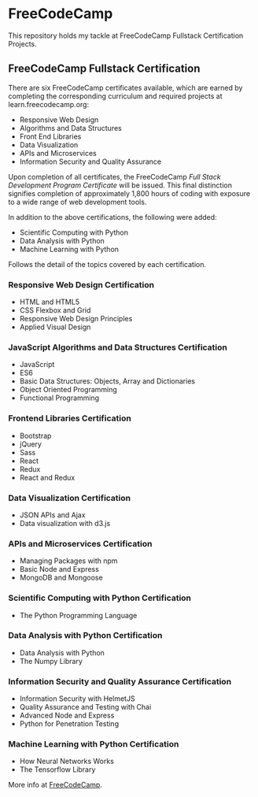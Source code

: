 # FreeCodeCamp
This repository holds my tackle at FreeCodeCamp Fullstack Certification Projects.

## FreeCodeCamp Fullstack Certification
There are six FreeCodeCamp certificates available, which are earned by completing the corresponding curriculum and required projects at learn.freecodecamp.org:

* Responsive Web Design
* Algorithms and Data Structures
* Front End Libraries
* Data Visualization
* APIs and Microservices
* Information Security and Quality Assurance

Upon completion of all certificates, the FreeCodeCamp *Full Stack Development Program Certificate* will be issued.
This final distinction signifies completion of approximately 1,800 hours of coding with exposure to a wide range of web development tools.

In addition to the above certifications, the following were added:

* Scientific Computing with Python
* Data Analysis with Python
* Machine Learning with Python

Follows the detail of the topics covered by each certification.

### Responsive Web Design Certification
* HTML and HTML5
* CSS Flexbox and Grid
* Responsive Web Design Principles
* Applied Visual Design

### JavaScript Algorithms and Data Structures Certification
* JavaScript
* ES6
* Basic Data Structures: Objects, Array and Dictionaries
* Object Oriented Programming
* Functional Programming

### Frontend Libraries Certification
* Bootstrap
* jQuery
* Sass
* React
* Redux
* React and Redux

### Data Visualization Certification
* JSON APIs and Ajax
* Data visualization with d3.js

### APIs and Microservices Certification
* Managing Packages with npm
* Basic Node and Express
* MongoDB and Mongoose

### Scientific Computing with Python Certification
* The Python Programming Language

### Data Analysis with Python Certification
* Data Analysis with Python
* The Numpy Library

### Information Security and Quality Assurance Certification
* Information Security with HelmetJS
* Quality Assurance and Testing with Chai
* Advanced Node and Express
* Python for Penetration Testing

### Machine Learning with Python Certification
* How Neural Networks Works
* The Tensorflow Library

More info at [FreeCodeCamp](https://www.freecodecamp.org/).
